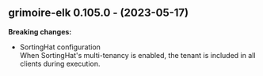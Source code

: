 ## grimoire-elk 0.105.0 - (2023-05-17)

**Breaking changes:**

 * SortingHat configuration\
   When SortingHat's multi-tenancy is enabled, the tenant is included in
   all clients during execution.

